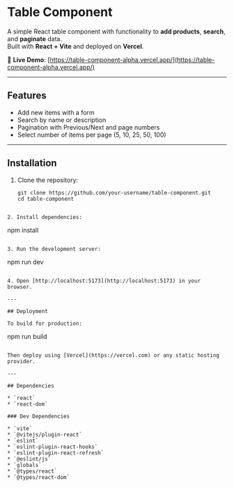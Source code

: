 # Table Component

A simple React table component with functionality to **add products**, **search**, and **paginate** data.  
Built with **React + Vite** and deployed on **Vercel**.

🔗 **Live Demo**: [https://table-component-alpha.vercel.app/](https://table-component-alpha.vercel.app/)

---

## Features
- Add new items with a form  
- Search by name or description  
- Pagination with Previous/Next and page numbers  
- Select number of items per page (5, 10, 25, 50, 100)

---

## Installation

1. Clone the repository:
   ```
   git clone https://github.com/your-username/table-component.git
   cd table-component
```

2. Install dependencies:

   ```
   npm install
   ```

3. Run the development server:

   ```
   npm run dev
   ```

4. Open [http://localhost:5173](http://localhost:5173) in your browser.

---

## Deployment

To build for production:

```
npm run build
```

Then deploy using [Vercel](https://vercel.com) or any static hosting provider.

---

## Dependencies

* `react`
* `react-dom`

### Dev Dependencies

* `vite`
* `@vitejs/plugin-react`
* `eslint`
* `eslint-plugin-react-hooks`
* `eslint-plugin-react-refresh`
* `@eslint/js`
* `globals`
* `@types/react`
* `@types/react-dom`